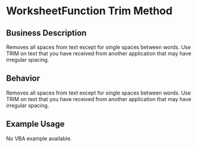 # WorksheetFunction Trim Method

## Business Description
Removes all spaces from text except for single spaces between words. Use TRIM on text that you have received from another application that may have irregular spacing.

## Behavior
Removes all spaces from text except for single spaces between words. Use TRIM on text that you have received from another application that may have irregular spacing.

## Example Usage
No VBA example available.
